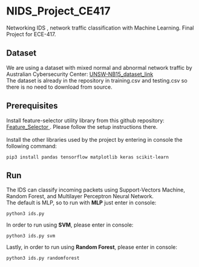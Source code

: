 # NIDS_Project_CE417
Networking IDS , network traffic classification with Machine Learning. Final Project for ECE-417.

## Dataset
We are using a dataset with mixed normal and abnormal network traffic by Australian Cybersecurity Center: 
<a href='https://www.unsw.adfa.edu.au/unsw-canberra-cyber/cybersecurity/ADFA-NB15-Datasets/'> UNSW-NB15_dataset_link </a>
<br>
The dataset is already in the repository in training.csv and testing.csv so there is no need to download from source.
## Prerequisites
Install feature-selector utility library from this github repository: <a href='https://github.com/WillKoehrsen/feature-selector'> Feature_Selector </a>. Please follow the setup instructions there.
<br><br>
Install the other libraries used by the project by entering in console the following command:
```
pip3 install pandas tensorflow matplotlib keras scikit-learn
```
## Run
The IDS can classify incoming packets using Support-Vectors Machine, Random Forest, and Multilayer Perceptron Neural Network.<br>
The default is MLP, so to run with <b>MLP</b> just enter in console:
```
python3 ids.py
```
In order to run using <b>SVM</b>, please enter in console:
```
python3 ids.py svm
```
Lastly, in order to run using <b>Random Forest</b>, please enter in console:
```
python3 ids.py randomforest
```
